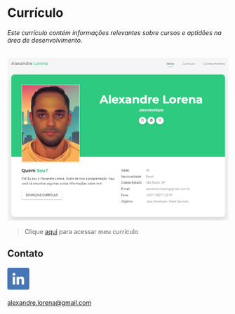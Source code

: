 # Currículo

###### Este currículo contém informações relevantes sobre cursos e aptidões na área de desenvolvimento.

![currículo](site.png)

> Clique [aqui](https://alexandrelorena.github.io/index.html#home) para acessar meu currículo

## Contato

#### [![](images/linkedin1.png)](https://www.linkedin.com/in/alexandreluizlorena/)  

alexandre.lorena@gmail.com

